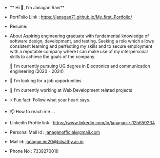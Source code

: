 - ** Hi 👋, I’m Janagan Ravi**
- PortFolio Link : https://janagan71.github.io/My_first_Portfolio/
- Resume: 
- About
  	Aspiring engineering graduate with fundamental knowledge of software design, development, and testing. Seeking a role which allows consistent learning and perfecting my skills and to secure employment with a reputable company where I can make use of my interpersonal skills to achieve the goals of the company.
  
  🔭 I’m currently pursuing UG degree in Electronics and communication engineering (2020 - 2024)
- 🤔 I’m looking for a job opportunities
- 🌱 I’m currently working at Web Development related projects
- ⚡ Fun fact: Follow what your heart says.
- 📫 How to reach me ...
- LinkedIn Profile link : https://www.linkedin.com/in/janagan-r-12b659234
- Personal Mail Id : janaganofficial@gmail.com
- Mail id: janagan.ec20@bitsathy.ac.in
- Phone No : 7339270010
